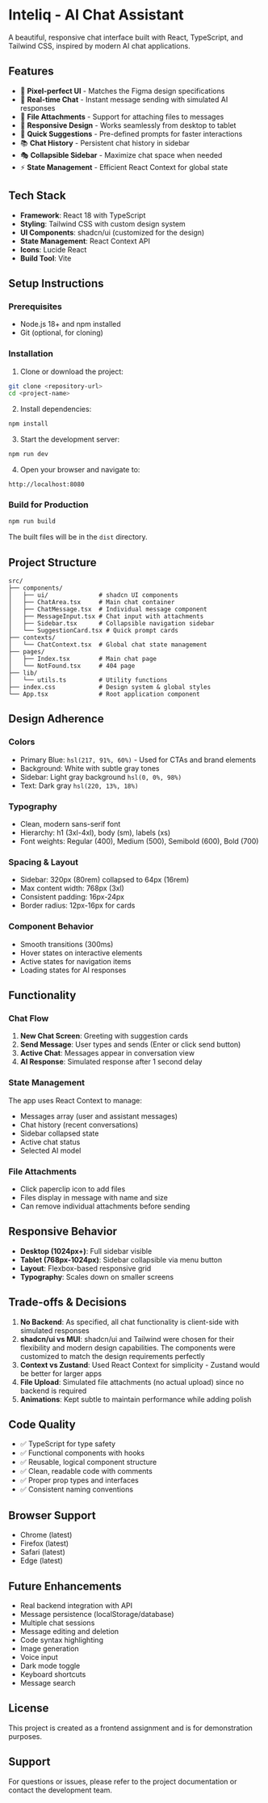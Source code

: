 # Inteliq - AI Chat Assistant

A beautiful, responsive chat interface built with React, TypeScript, and Tailwind CSS, inspired by modern AI chat applications.

## Features

- 🎨 **Pixel-perfect UI** - Matches the Figma design specifications
- 💬 **Real-time Chat** - Instant message sending with simulated AI responses
- 📁 **File Attachments** - Support for attaching files to messages
- 📱 **Responsive Design** - Works seamlessly from desktop to tablet
- 🎯 **Quick Suggestions** - Pre-defined prompts for faster interactions
- 📚 **Chat History** - Persistent chat history in sidebar
- 🎭 **Collapsible Sidebar** - Maximize chat space when needed
- ⚡ **State Management** - Efficient React Context for global state

## Tech Stack

- **Framework**: React 18 with TypeScript
- **Styling**: Tailwind CSS with custom design system
- **UI Components**: shadcn/ui (customized for the design)
- **State Management**: React Context API
- **Icons**: Lucide React
- **Build Tool**: Vite

## Setup Instructions

### Prerequisites

- Node.js 18+ and npm installed
- Git (optional, for cloning)

### Installation

1. Clone or download the project:
```bash
git clone <repository-url>
cd <project-name>
```

2. Install dependencies:
```bash
npm install
```

3. Start the development server:
```bash
npm run dev
```

4. Open your browser and navigate to:
```
http://localhost:8080
```

### Build for Production

```bash
npm run build
```

The built files will be in the `dist` directory.

## Project Structure

```
src/
├── components/
│   ├── ui/              # shadcn UI components
│   ├── ChatArea.tsx     # Main chat container
│   ├── ChatMessage.tsx  # Individual message component
│   ├── MessageInput.tsx # Chat input with attachments
│   ├── Sidebar.tsx      # Collapsible navigation sidebar
│   └── SuggestionCard.tsx # Quick prompt cards
├── contexts/
│   └── ChatContext.tsx  # Global chat state management
├── pages/
│   ├── Index.tsx        # Main chat page
│   └── NotFound.tsx     # 404 page
├── lib/
│   └── utils.ts         # Utility functions
├── index.css            # Design system & global styles
└── App.tsx              # Root application component
```

## Design Adherence

### Colors
- Primary Blue: `hsl(217, 91%, 60%)` - Used for CTAs and brand elements
- Background: White with subtle gray tones
- Sidebar: Light gray background `hsl(0, 0%, 98%)`
- Text: Dark gray `hsl(220, 13%, 18%)`

### Typography
- Clean, modern sans-serif font
- Hierarchy: h1 (3xl-4xl), body (sm), labels (xs)
- Font weights: Regular (400), Medium (500), Semibold (600), Bold (700)

### Spacing & Layout
- Sidebar: 320px (80rem) collapsed to 64px (16rem)
- Max content width: 768px (3xl)
- Consistent padding: 16px-24px
- Border radius: 12px-16px for cards

### Component Behavior
- Smooth transitions (300ms)
- Hover states on interactive elements
- Active states for navigation items
- Loading states for AI responses

## Functionality

### Chat Flow
1. **New Chat Screen**: Greeting with suggestion cards
2. **Send Message**: User types and sends (Enter or click send button)
3. **Active Chat**: Messages appear in conversation view
4. **AI Response**: Simulated response after 1 second delay

### State Management
The app uses React Context to manage:
- Messages array (user and assistant messages)
- Chat history (recent conversations)
- Sidebar collapsed state
- Active chat status
- Selected AI model

### File Attachments
- Click paperclip icon to add files
- Files display in message with name and size
- Can remove individual attachments before sending

## Responsive Behavior

- **Desktop (1024px+)**: Full sidebar visible
- **Tablet (768px-1024px)**: Sidebar collapsible via menu button
- **Layout**: Flexbox-based responsive grid
- **Typography**: Scales down on smaller screens

## Trade-offs & Decisions

1. **No Backend**: As specified, all chat functionality is client-side with simulated responses
2. **shadcn/ui vs MUI**: shadcn/ui and Tailwind were chosen for their flexibility and modern design capabilities. The components were customized to match the design requirements perfectly
3. **Context vs Zustand**: Used React Context for simplicity - Zustand would be better for larger apps
4. **File Upload**: Simulated file attachments (no actual upload) since no backend is required
5. **Animations**: Kept subtle to maintain performance while adding polish

## Code Quality

- ✅ TypeScript for type safety
- ✅ Functional components with hooks
- ✅ Reusable, logical component structure
- ✅ Clean, readable code with comments
- ✅ Proper prop types and interfaces
- ✅ Consistent naming conventions

## Browser Support

- Chrome (latest)
- Firefox (latest)
- Safari (latest)
- Edge (latest)

## Future Enhancements

- Real backend integration with API
- Message persistence (localStorage/database)
- Multiple chat sessions
- Message editing and deletion
- Code syntax highlighting
- Image generation
- Voice input
- Dark mode toggle
- Keyboard shortcuts
- Message search

## License

This project is created as a frontend assignment and is for demonstration purposes.

## Support

For questions or issues, please refer to the project documentation or contact the development team.
